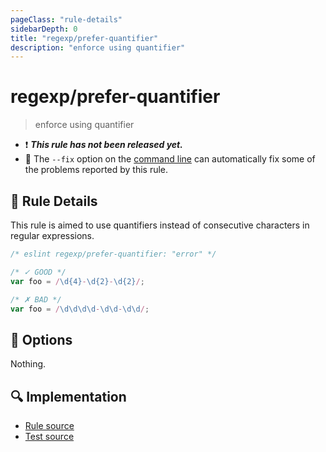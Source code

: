 ```yaml
---
pageClass: "rule-details"
sidebarDepth: 0
title: "regexp/prefer-quantifier"
description: "enforce using quantifier"
---
```

# regexp/prefer-quantifier

> enforce using quantifier

- :exclamation: <badge text="This rule has not been released yet." vertical="middle" type="error"> ***This rule has not been released yet.*** </badge>
- :wrench: The `--fix` option on the [command line](https://eslint.org/docs/user-guide/command-line-interface#fixing-problems) can automatically fix some of the problems reported by this rule.

## :book: Rule Details

This rule is aimed to use quantifiers instead of consecutive characters in regular expressions.

<eslint-code-block fix>

```js
/* eslint regexp/prefer-quantifier: "error" */

/* ✓ GOOD */
var foo = /\d{4}-\d{2}-\d{2}/;

/* ✗ BAD */
var foo = /\d\d\d\d-\d\d-\d\d/;
```

</eslint-code-block>

## :wrench: Options

Nothing.

## :mag: Implementation

- [Rule source](https://github.com/ota-meshi/eslint-plugin-regexp/blob/master/lib/rules/prefer-quantifier.ts)
- [Test source](https://github.com/ota-meshi/eslint-plugin-regexp/blob/master/tests/lib/rules/prefer-quantifier.ts)
